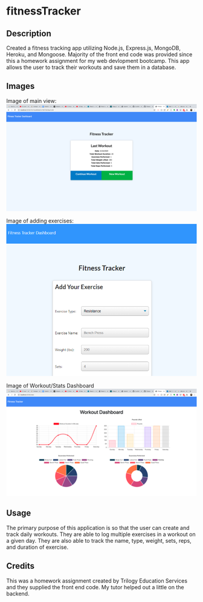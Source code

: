 # fitnessTracker

## Description

Created a fitness tracking app utilizing Node.js, Express.js, MongoDB, Heroku, and Mongoose. Majority of the front end code was provided since this a homework assignment for my web devlopment bootcamp. This app allows the user to track their workouts and save them in a database.

## Images

Image of main view:
![Image of the user's view when you visit the site](./public/assets/images/mainView.png)

Image of adding exercises:
![Image of the user's view when adding an exercise](./public/assets/images/exerciseView.png)

Image of Workout/Stats Dashboard
![image of the user's view when looking at the Workout Dashboard](./public/assets/images/statsView.png)

## Usage

The primary purpose of this application is so that the user can create and track daily workouts. They are able to log multiple exercises in a workout on a given day. They are also able to track the name, type, weight, sets, reps, and duration of exercise.

## Credits

This was a homework assignment created by Trilogy Education Services and they supplied the front end code. My tutor helped out a little on the backend.
